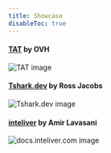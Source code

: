 ```yaml
---
title: Showcase
disableToc: true
---
```


#### [TAT](https://ovh.github.io/tat/overview/) by OVH
![TAT image](/fcj-ss2-workshop-002/images/showcase/tat.png?width=50pc)

#### [Tshark.dev](https://tshark.dev) by Ross Jacobs
![Tshark.dev image](/fcj-ss2-workshop-002/images/showcase/tshark_dev.png?width=50pc)

#### [inteliver](https://docs.inteliver.com) by Amir Lavasani
![docs.inteliver.com image](/fcj-ss2-workshop-002/images/showcase/inteliver_docs.png?width=50pc)